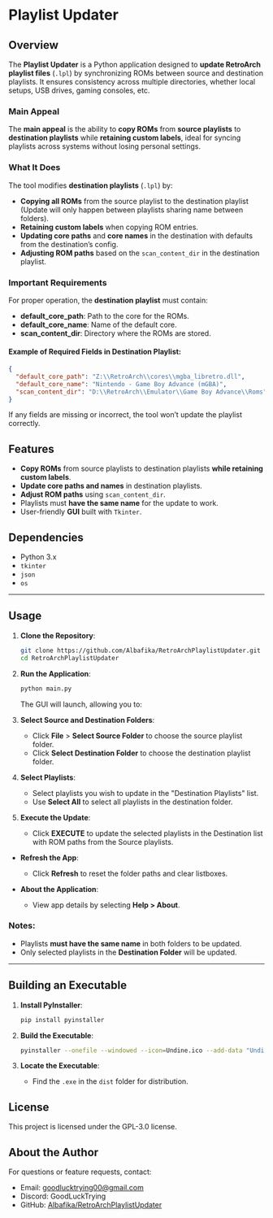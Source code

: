 # Playlist Updater

## Overview

The **Playlist Updater** is a Python application designed to **update RetroArch playlist files** (`.lpl`) by synchronizing ROMs between source and destination playlists. It ensures consistency across multiple directories, whether local setups, USB drives, gaming consoles, etc.

### Main Appeal

The **main appeal** is the ability to **copy ROMs** from **source playlists** to **destination playlists** while **retaining custom labels**, ideal for syncing playlists across systems without losing personal settings.

### What It Does

The tool modifies **destination playlists** (`.lpl`) by:

- **Copying all ROMs** from the source playlist to the destination playlist (Update will only happen between playlists sharing name between folders).
- **Retaining custom labels** when copying ROM entries.
- **Updating core paths** and **core names** in the destination with defaults from the destination’s config.
- **Adjusting ROM paths** based on the `scan_content_dir` in the destination playlist.

### Important Requirements

For proper operation, the **destination playlist** must contain:

- **default_core_path**: Path to the core for the ROMs.
- **default_core_name**: Name of the default core.
- **scan_content_dir**: Directory where the ROMs are stored.

#### Example of Required Fields in Destination Playlist:

```json
{
  "default_core_path": "Z:\\RetroArch\\cores\\mgba_libretro.dll",
  "default_core_name": "Nintendo - Game Boy Advance (mGBA)",
  "scan_content_dir": "D:\\RetroArch\\Emulator\\Game Boy Advance\\Roms"
}
```

If any fields are missing or incorrect, the tool won’t update the playlist correctly.

## Features

- **Copy ROMs** from source playlists to destination playlists **while retaining custom labels**.
- **Update core paths and names** in destination playlists.
- **Adjust ROM paths** using `scan_content_dir`.
- Playlists must **have the same name** for the update to work.
- User-friendly **GUI** built with `Tkinter`.

## Dependencies

- Python 3.x
- `tkinter`
- `json`
- `os`

---

## Usage

1. **Clone the Repository**:

    ```bash
    git clone https://github.com/Albafika/RetroArchPlaylistUpdater.git
    cd RetroArchPlaylistUpdater
    ```

2. **Run the Application**:

    ```bash
    python main.py
    ```

    The GUI will launch, allowing you to:

3. **Select Source and Destination Folders**:
    - Click **File** > **Select Source Folder** to choose the source playlist folder.
    - Click **Select Destination Folder** to choose the destination playlist folder.

4. **Select Playlists**:
    - Select playlists you wish to update in the "Destination Playlists" list.
    - Use **Select All** to select all playlists in the destination folder.

5. **Execute the Update**:
    - Click **EXECUTE** to update the selected playlists in the Destination list with ROM paths from the Source playlists.

* **Refresh the App**:
    - Click **Refresh** to reset the folder paths and clear listboxes.

 * **About the Application**:
    - View app details by selecting **Help > About**.

### Notes:
- Playlists **must have the same name** in both folders to be updated.
- Only selected playlists in the **Destination Folder** will be updated.

---

## Building an Executable

1. **Install PyInstaller**:

    ```bash
    pip install pyinstaller
    ```

2. **Build the Executable**:

    ```bash
    pyinstaller --onefile --windowed --icon=Undine.ico --add-data "Undine.ico;." main.py
    ```

3. **Locate the Executable**:
    - Find the `.exe` in the `dist` folder for distribution.

## License

This project is licensed under the GPL-3.0 license.

## About the Author

For questions or feature requests, contact:

- Email: goodlucktrying00@gmail.com
- Discord: GoodLuckTrying
- GitHub: [Albafika/RetroArchPlaylistUpdater](https://github.com/Albafika/RetroArchPlaylistUpdater)
